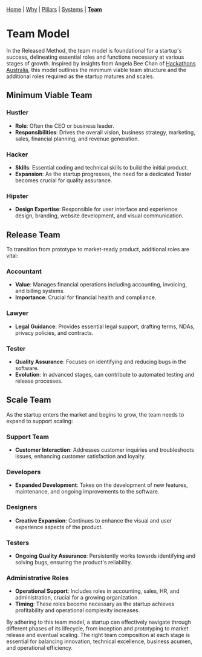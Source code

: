 [Home](README.md) | [Why](why.md) | [Pillars](pillars.md) | [Systems](systems.md) | **[Team](team-model.md)**

# Team Model

In the Released Method, the team model is foundational for a startup's success, delineating essential roles and functions necessary at various stages of growth. Inspired by insights from Angela Bee Chan of [Hackathons Australia](https://www.hackathonsaustralia.com/), this model outlines the minimum viable team structure and the additional roles required as the startup matures and scales.

## Minimum Viable Team
### Hustler
- **Role**: Often the CEO or business leader.
- **Responsibilities**: Drives the overall vision, business strategy, marketing, sales, financial planning, and revenue generation.

### Hacker
- **Skills**: Essential coding and technical skills to build the initial product.
- **Expansion**: As the startup progresses, the need for a dedicated Tester becomes crucial for quality assurance.

### Hipster
- **Design Expertise**: Responsible for user interface and experience design, branding, website development, and visual communication.

## Release Team
To transition from prototype to market-ready product, additional roles are vital:

### Accountant
- **Value**: Manages financial operations including accounting, invoicing, and billing systems.
- **Importance**: Crucial for financial health and compliance.

### Lawyer
- **Legal Guidance**: Provides essential legal support, drafting terms, NDAs, privacy policies, and contracts.

### Tester
- **Quality Assurance**: Focuses on identifying and reducing bugs in the software.
- **Evolution**: In advanced stages, can contribute to automated testing and release processes.

## Scale Team
As the startup enters the market and begins to grow, the team needs to expand to support scaling:

### Support Team
- **Customer Interaction**: Addresses customer inquiries and troubleshoots issues, enhancing customer satisfaction and loyalty.

### Developers
- **Expanded Development**: Takes on the development of new features, maintenance, and ongoing improvements to the software.

### Designers
- **Creative Expansion**: Continues to enhance the visual and user experience aspects of the product.

### Testers
- **Ongoing Quality Assurance**: Persistently works towards identifying and solving bugs, ensuring the product's reliability.

### Administrative Roles
- **Operational Support**: Includes roles in accounting, sales, HR, and administration, crucial for a growing organization.
- **Timing**: These roles become necessary as the startup achieves profitability and operational complexity increases.

By adhering to this team model, a startup can effectively navigate through different phases of its lifecycle, from inception and prototyping to market release and eventual scaling. The right team composition at each stage is essential for balancing innovation, technical excellence, business acumen, and operational efficiency.
